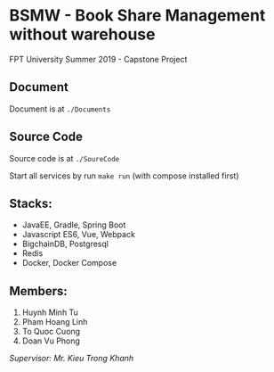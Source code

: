 # BSMW - Book Share Management without warehouse

FPT University Summer 2019 - Capstone Project

## Document

Document is at `./Documents`

## Source Code

Source code is at `./SoureCode`

Start all services by run `make run` (with compose installed first)

## Stacks:

- JavaEE, Gradle, Spring Boot
- Javascript ES6, Vue, Webpack
- BigchainDB, Postgresql
- Redis
- Docker, Docker Compose

## Members:

1. Huynh Minh Tu
2. Pham Hoang Linh
3. To Quoc Cuong
4. Doan Vu Phong

_Supervisor: Mr. Kieu Trong Khanh_
